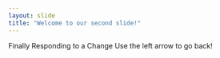 ```yaml
---
layout: slide
title: "Welcome to our second slide!"
---
```

Finally Responding to a Change
Use the left arrow to go back!
